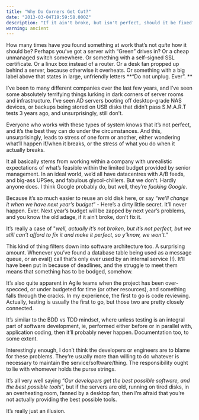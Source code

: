 ```yaml
---
title: "Why Do Corners Get Cut?"
date: "2013-03-04T19:59:58.000Z"
description: "If it ain't broke, but isn't perfect, should it be fixed?"
warning: ancient
---
```

How many times have you found something at work that’s not *quite* how it should be?  Perhaps you’ve got a server with “Green” drives in?  Or a cheap unmanaged switch somewhere.  Or something with a self-signed SSL certificate.  Or a linux box instead of a router.  Or a desk fan propped up behind a server, because otherwise it overheats.  Or something with a big label above that states in large, unfriendly letters **“Do not unplug.  Ever”. **

I’ve been to many different companies over the last few years, and I’ve seen some absolutely terrifying things lurking in dark corners of server rooms and infrastructure.  I’ve seen AD servers booting off desktop-grade NAS devices, or backups being stored on USB disks that didn’t pass S.M.A.R.T tests 3 years ago, and unsurprisingly, still don’t. 

Everyone who works with these types of system knows that it’s not perfect, and it’s the best they can do under the circumstances.  And this, unsurprisingly, leads to stress of one form or another, either wondering what’ll happen if/when it breaks, or the stress of what you do when it actually breaks.

It all basically stems from working within a company with unrealistic expectations of what’s feasible within the limited budget provided by senior management.  In an ideal world, we’d all have datacentres with A/B feeds, and big-ass UPSes, and fabulous glycol-chillers.  But we don’t.  Hardly anyone does.  I think Google probably do, but well, they’re *fucking Google*. 

Because it’s so much easier to reuse an old disk here, or say “*we’ll change it when we have next year’s budget*” - Here’s a dirty little secret.  It’ll never happen.  Ever.  Next year’s budget will be zapped by next year’s problems, and you know the old adage, if it ain’t broke, don’t fix it. 

It’s really a case of "*well, actually it’s not broken, but it’s not perfect, but we still can’t afford to fix it and make it perfect, so y’know, we won’t.*"

This kind of thing filters down into software architecture too.  A surprising amount. Whenever you’ve found a database table being used as a message queue, or an eval() call that’s only ever used by an internal service (!).  It’ll have been put in because of deadlines, and the struggle to meet them means that something has to be bodged, somehow. 

It’s also quite apparent in Agile teams when the project has been over-specced, or under budgeted for time (or other resources), and something falls through the cracks.  In my experience, the first to go is code reviewing.  Actually, testing is usually the first to go, but those two are pretty closely connected.

It’s similar to the BDD vs TDD mindset, where unless testing is an integral part of software development, ie, performed either before or in parallel with, application coding, then it’ll probably never happen.  Documentation too, to some extent.

Interestingly enough, I don’t think the developers or engineers are to blame for these problems.  They’re usually more than willing to do whatever is necessary to maintain the service/software/thing.  The responsibility ought to lie with whomever holds the purse strings.  

It’s all very well saying “*Our developers get the best possible software, and the best possible tools*”, but if the servers are old, running on tired disks, in an overheating room, fanned by a desktop fan, then I’m afraid that you’re not actually providing the best possible tools.  

It’s really just an illusion.